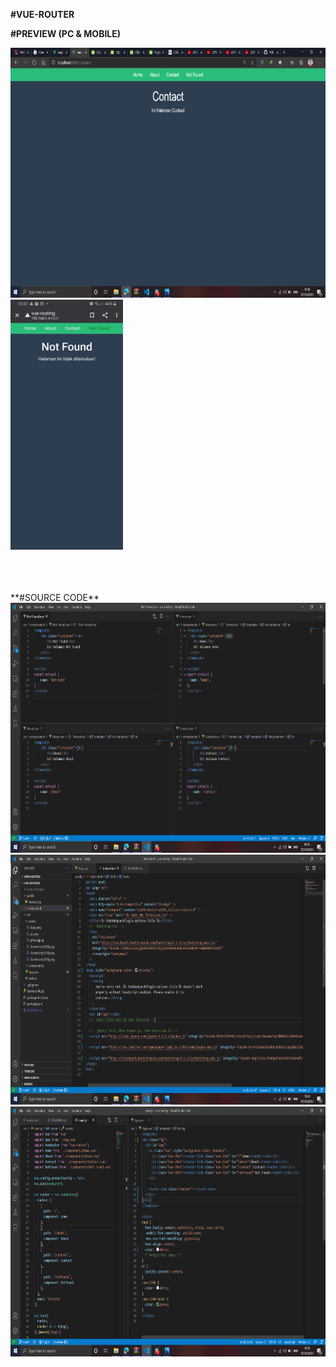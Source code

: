 **#VUE-ROUTER**

**#PREVIEW (PC & MOBILE)**

<img src="./src/assets/pc.png" height="400px"> <span></span> <img src="./src/assets/phone.jpeg" height="400px">

<br>
<br>
<br>
**#SOURCE CODE**

<img src="./src/assets/Screenshot(136).png" height="400px">

<img src="./src/assets/Screenshot(140).png" height="400px">

<img src="./src/assets/Screenshot(141).png" height="400px">
